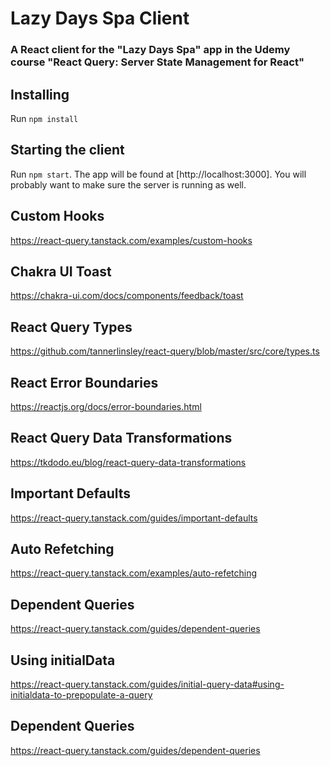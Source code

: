 # Lazy Days Spa Client

### A React client for the "Lazy Days Spa" app in the Udemy course "React Query: Server State Management for React"

## Installing

Run `npm install`

## Starting the client

Run `npm start`. The app will be found at [http://localhost:3000]. You will probably want to make sure the server is running as well.

## Custom Hooks

https://react-query.tanstack.com/examples/custom-hooks

## Chakra UI Toast

https://chakra-ui.com/docs/components/feedback/toast

## React Query Types

https://github.com/tannerlinsley/react-query/blob/master/src/core/types.ts

## React Error Boundaries

https://reactjs.org/docs/error-boundaries.html

## React Query Data Transformations

https://tkdodo.eu/blog/react-query-data-transformations

## Important Defaults

https://react-query.tanstack.com/guides/important-defaults

## Auto Refetching

https://react-query.tanstack.com/examples/auto-refetching

## Dependent Queries

https://react-query.tanstack.com/guides/dependent-queries

## Using initialData

https://react-query.tanstack.com/guides/initial-query-data#using-initialdata-to-prepopulate-a-query

## Dependent Queries

https://react-query.tanstack.com/guides/dependent-queries

